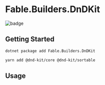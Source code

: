 # Fable.Builders.DnDKit

<img src="https://buildstats.info/nuget/Fable.Builders.DnDKit" alt="badge"/>

## Getting Started

```bash
dotnet package add Fable.Builders.DnDKit
```

```bash
yarn add @dnd-kit/core @dnd-kit/sortable
```

## Usage

```bash

```
